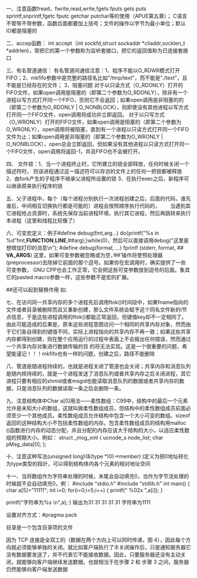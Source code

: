 一、注意函数fread，fwrite,read,write,fgets fputs gets puts sprintf,snprintf,fgetc fputc getchar putchar等的使用（APUE第五章）；
    C语言不管带不带参数，函数后面都要加上括号；文件的操作以字节为最小单位；默认IO都是阻塞的

二、accep函数：
int accept（int sockfd,struct sockaddr *cliaddr,socklen_t *addrlen)，常把它的第一个参数称为监听套接口，把它的返回值称为已连接套接口

三、有名管道通信：
有名管道间通信注意：1、程序不能以O_RDWR模式打开FIFO；2、mkfifo参数中是完整的路径名比如"/tmp/text"，而不能是"./text"，且不能是已经存在的文件；
3、阻塞问题
对于以只读方式（O_RDONLY）打开的FIFO文件，如果open调用是阻塞的（即第二个参数为O_RDONLY），除非有一个进程以写方式打开同一个FIFO，否则它不会返回；如果open调用是非阻塞的的（即第二个参数为O_RDONLY | O_NONBLOCK），则即使没有其他进程以写方式打开同一个FIFO文件，open调用将成功并立即返回。
对于以只写方式（O_WRONLY）打开的FIFO文件，如果open调用是阻塞的（即第二个参数为O_WRONLY），open调用将被阻塞，直到有一个进程以只读方式打开同一个FIFO文件为止；如果open调用是非阻塞的（即第二个参数为O_WRONLY | O_NONBLOCK），open总会立即返回，但如果没有其他进程以只读方式打开同一个FIFO文件，open调用将返回-1，并且FIFO也不会被打开。


四、 文件锁：1、当一个进程终止时，它所建立的锁全部释放，任何时候关闭一个描述符时，
             则该进程通过这一描述符可以存访的文件上的任何一把锁都被释放
          2、由fork产生的子程序不继承父进程所设置的锁
          3、在执行exec之后，新程序可以继承原来执行程序的锁
          
 五、父子进程中，每个（每个进程分别执行一次进程创建之后，后面的代码，谁先谁后，中间相互切换执行都是可能的）进程会按照顺序执行代码的，
       当遇到其它进程抢占资源时，系统先保存当前进程环境，执行其它进程，然后再跳转来执行本进程（这里和线程比较像了）
       
 六、可变宏定义：例子#define debug(fmt,arg...) do{printf("%s in %d"fmt,__FUNCTION__,__LINE__,##arg);}while(0)，然后可以直接调用debug("这里是想增加打印的消息\n");
 #define debug(format, ...) fprintf (stderr, format, ## __VA_ARGS__)
这里，如果可变参数被忽略或为空，’##’操作将使预处理器(preprocessor)去除掉它前面的那个逗号。如果你在宏调用时，确实提供了一些可变参数，
GNU CPP也会工作正常，它会把这些可变参数放到逗号的后面。象其它的pasted macro参数一样，这些参数不是宏的扩展。

##还可以起到替换作用
如:
 
 七、在访问同一共享内存的多个进程先后调用ftok()时间段中，如果fname指向的文件或者目录被删除而且又重新创建，那么文件系统会赋予这个同名文件新的i节点信息，于是这些进程调用的ftok()都能正常返回，但键值key却不一定相同了。由此可能造成的后果是，原本这些进程意图访问一个相同的共享内存对象，然而由于它们各自得到的键值不同，实际上进程指向的共享内存不再一致；如果这些共享内存都得到创建，则在整个应用运行的过程中表面上不会报出任何错误，然而通过一个共享内存对象进行数据传输的目 的将无法实现。这是一个很重要的问题，希望能谨记！！！mkfifo也有一样的问题，创建之后，路径不能删除
 
 八、管道是随进程持续的，也就是进程关闭了管道也会关闭；共享内存和消息队列是随内核持续的，就是一个进程发送了消息队列或者共享内存之后关闭进程，其它进程只要有相应的shmid或者msgid也能读取消息队列的数据或者共享内存的数据，只是消息队列的数据读取一条之后会删除一条。

九、注意结构体中Char a[0]用法——柔性数组：C99中，结构中的最后一个元素允许是未知大小的数组，这就叫做柔性数组成员，但结构中的柔性数组成员前面必须至少一个其他成员。柔性数组成员允许结构中包含一个大小可变的数组。sizeof返回的这种结构大小不包括柔性数组的内存。包含柔性数组成员的结构用malloc ()函数进行内存的动态分配，并且分配的内存应该大于结构的大小，以适应柔性数组的预期大小。例如：
struct _msg_xml {
	ucnode_s	node_list;
	char		pMsg_data[0];
};


十、注意这种写法(unsigned long)(&(type *)0)->member) )定义为把0地址转化为type类型的指针，可以得到结构体内各个元素的相对地址空间


十一、当将数组作为字符串处理的时候，末尾会自动填充0，当作为字节流处理的时候就不会自动填充0，例：
#include "stdio.h"
#include "stdlib.h"
int main()
{
char a[5]="11111";
int i=0;
for(i=0;i<5;i++)
{
printf(" %02x ",a[i]);
}

printf("字符串为%s \n",a);
}
输出为31 31 31 31 31  字符串为1111


设置对齐方式：#pragma pack

目录是一个包含目录项的文件

因为 TCP 连接是全双工的（数据在两个方向上可以同时传递，图 4），因此每个方向就必须能够单独的关闭。就比如客户端执行了半关闭操作后，只是通知服务器它没有数据要发送了，并不代表它不能接收数据。因此，只要服务器还没有主动关闭，就能够向客户端继续发送数据。也就相当于在步骤 2 和 步骤 3 之间，服务器仍然能够向客户端发送数据

